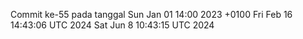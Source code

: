 Commit ke-55 pada tanggal Sun Jan 01 14:00 2023 +0100
Fri Feb 16 14:43:06 UTC 2024
Sat Jun  8 10:43:15 UTC 2024
